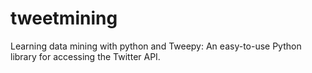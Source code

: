 # tweetmining
Learning data mining with python and Tweepy: An easy-to-use Python library for accessing the Twitter API. 
